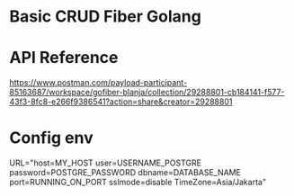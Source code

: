 # Basic CRUD Fiber Golang

# API Reference
https://www.postman.com/payload-participant-85163687/workspace/gofiber-blanja/collection/29288801-cb184141-f577-43f3-8fc8-e266f9386541?action=share&creator=29288801





# Config env
URL="host=MY_HOST user=USERNAME_POSTGRE password=POSTGRE_PASSWORD dbname=DATABASE_NAME port=RUNNING_ON_PORT sslmode=disable TimeZone=Asia/Jakarta"